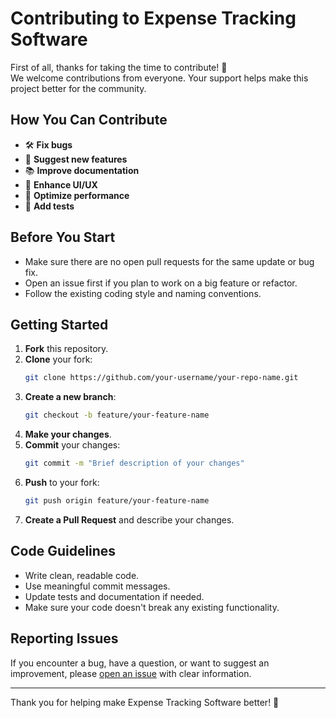 # Contributing to Expense Tracking Software

First of all, thanks for taking the time to contribute! 🚀  
We welcome contributions from everyone. Your support helps make this project better for the community.

## How You Can Contribute

- 🛠 **Fix bugs**
- 🌟 **Suggest new features**
- 📚 **Improve documentation**
- 🎨 **Enhance UI/UX**
- 🚀 **Optimize performance**
- 🧪 **Add tests**

## Before You Start

- Make sure there are no open pull requests for the same update or bug fix.
- Open an issue first if you plan to work on a big feature or refactor.
- Follow the existing coding style and naming conventions.

## Getting Started

1. **Fork** this repository.
2. **Clone** your fork:
   ```bash
   git clone https://github.com/your-username/your-repo-name.git
   ```
3. **Create a new branch**:
   ```bash
   git checkout -b feature/your-feature-name
   ```
4. **Make your changes**.
5. **Commit** your changes:
   ```bash
   git commit -m "Brief description of your changes"
   ```
6. **Push** to your fork:
   ```bash
   git push origin feature/your-feature-name
   ```
7. **Create a Pull Request** and describe your changes.

## Code Guidelines

- Write clean, readable code.
- Use meaningful commit messages.
- Update tests and documentation if needed.
- Make sure your code doesn't break any existing functionality.

## Reporting Issues

If you encounter a bug, have a question, or want to suggest an improvement, please [open an issue](https://github.com/your-repo/issues) with clear information.

---

Thank you for helping make Expense Tracking Software better! 🙌
